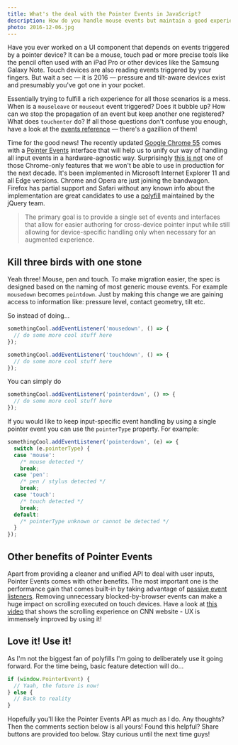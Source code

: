 ```yaml
---
title: What's the deal with the Pointer Events in JavaScript?
description: How do you handle mouse events but maintain a good experience for users using their finger as the input device? How about pens / styluses? Pointer events to the rescue!
photo: 2016-12-06.jpg
---
```


Have you ever worked on a UI component that depends on events triggered by a pointer device? It can be a mouse, touch pad or more precise tools like the pencil often used with an iPad Pro or other devices like the Samsung Galaxy Note. Touch devices are also reading events triggered by your fingers. But wait a sec — it is 2016 — pressure and tilt-aware devices exist and presumably you've got one in your pocket.

Essentially trying to fulfill a rich experience for all those scenarios is a mess. When is a `mouseleave` or `mouseout` event triggered? Does it bubble up? How can we stop the propagation of an event but keep another one registered? What does `touchenter` do? If all those questions don't confuse you enough, have a look at the [events reference](https://developer.mozilla.org/en-US/docs/Web/Events) — there's a gazillion of them!

Time for the good news! The recently updated [Google Chrome 55](https://developers.google.com/web/updates/2016/11/nic55) comes with a [Pointer Events](https://w3c.github.io/pointerevents/) interface that will help us to unify our way of handling all input events in a hardware-agnostic way. Surprisingly [this is not](https://caniuse.com/#feat=pointer) one of those Chrome-only features that we won't be able to use in production for the next decade. It's been implemented in Microsoft Internet Explorer 11 and all Edge versions. Chrome and Opera are just joining the bandwagon. Firefox has partial support and Safari without any known info about the implementation are great candidates to use a [polyfill](https://github.com/jquery/PEP) maintained by the jQuery team.

> The primary goal is to provide a single set of events and interfaces that allow for easier authoring for cross-device pointer input while still allowing for device-specific handling only when necessary for an augmented experience.

## Kill three birds with one stone

Yeah three! Mouse, pen and touch. To make migration easier, the spec is designed based on the naming of most generic mouse events. For example `mousedown` becomes `pointdown`. Just by making this change we are gaining access to information like: pressure level, contact geometry, tilt etc.

So instead of doing...

```js
somethingCool.addEventListener('mousedown', () => {
  // do some more cool stuff here
});

somethingCool.addEventListener('touchdown', () => {
  // do some more cool stuff here
});
```

You can simply do

```js
somethingCool.addEventListener('pointerdown', () => {
  // do some more cool stuff here
});
```

If you would like to keep input-specific event handling by using a single pointer event you can use the `pointerType` property. For example:

```js
somethingCool.addEventListener('pointerdown', (e) => {
  switch (e.pointerType) {
  case 'mouse':
    /* mouse detected */
    break;
  case 'pen':
    /* pen / stylus detected */
    break;
  case 'touch':
    /* touch detected */
    break;
  default:
    /* pointerType unknown or cannot be detected */
  }
});
```

## Other benefits of Pointer Events

Apart from providing a cleaner and unified API to deal with user inputs, Pointer Events comes with other benefits. The most important one is the performance gain that comes built-in by taking advantage of [passive event listeners](https://github.com/WICG/EventListenerOptions/blob/gh-pages/explainer.md). Removing unnecessary blocked-by-browser events can make a huge impact on scrolling executed on touch devices. Have a look at [this video](https://youtu.be/65VMej8n23A) that shows the scrolling experience on CNN website - UX is immensely improved by using it!

## Love it! Use it!

As I'm not the biggest fan of polyfills I'm going to deliberately use it going forward. For the time being, basic feature detection will do...

```js
if (window.PointerEvent) {
  // Yaah, the future is now!
} else {
  // Back to reality
}
```

Hopefully you'll like the Pointer Events API as much as I do. Any thoughts? Then the comments section below is all yours! Found this helpful? Share buttons are provided too below. Stay curious until the next time guys!
